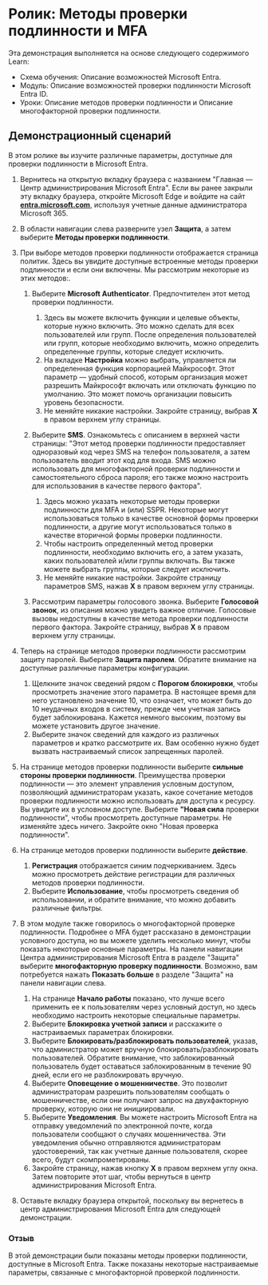 <!---
---
Ролик: Заголовок: "Изучение Параметров пользователей Microsoft Entra ID" Схема обучения/Модуль/Урок: "Схема обучения: Описание возможностей Microsoft Entra; Модуль 2: Описание возможностей проверки подлинности Microsoft Entra ID; Урок 3. Описание методов проверки подлинности и Урок 4: Описание многофакторной проверки подлинности"
---
--->

# Ролик: Методы проверки подлинности и MFA

Эта демонстрация выполняется на основе следующего содержимого Learn:

- Схема обучения: Описание возможностей Microsoft Entra.
- Модуль: Описание возможностей проверки подлинности Microsoft Entra ID.
- Уроки: Описание методов проверки подлинности и Описание многофакторной проверки подлинности.

## Демонстрационный сценарий

В этом ролике вы изучите различные параметры, доступные для проверки подлинности в Microsoft Entra.

1. Вернитесь на открытую вкладку браузера с названием "Главная — Центр администрирования Microsoft Entra".  Если вы ранее закрыли эту вкладку браузера, откройте Microsoft Edge и войдите на сайт  **[entra.microsoft.com](https://entra.microsoft.com)**, используя учетные данные администратора Microsoft 365.

1. В области навигации слева разверните узел **Защита**, а затем выберите **Методы проверки подлинности**.

1. При выборе методов проверки подлинности отображается страница политик.  Здесь вы увидите доступные встроенные методы проверки подлинности и если они включены.  Мы рассмотрим некоторые из этих методов:.  

    1. Выберите **Microsoft Authenticator**.  Предпочтителен этот метод проверки подлинности.  
        1. Здесь вы можете включить функции и целевые объекты, которые нужно включить.  Это можно сделать для всех пользователей или групп. После определения пользователей или групп, которые необходимо включить, можно определить определенные группы, которые следует исключить.  
        1. На вкладке **Настройка** можно выбрать, управляется ли определенная функция корпорацией Майкрософт. Этот параметр — удобный способ, которым организация может разрешить Майкрософт включать или отключать функцию по умолчанию. Это может помочь организации повысить уровень безопасности.
        1. Не меняйте никакие настройки. Закройте страницу, выбрав **X** в правом верхнем углу страницы.

    1. Выберите **SMS**.  Ознакомьтесь с описанием в верхней части страницы: "Этот метод проверки подлинности предоставляет одноразовый код через SMS на телефон пользователя, а затем пользователь вводит этот код для входа. SMS можно использовать для многофакторной проверки подлинности и самостоятельного сброса пароля; его также можно настроить для использования в качестве первого фактора".
        1. Здесь можно указать некоторые методы проверки подлинности для MFA и (или) SSPR.  Некоторые могут использоваться только в качестве основной формы проверки подлинности, а другие могут использоваться только в качестве вторичной формы проверки подлинности.
        1. Чтобы настроить определенный метод проверки подлинности, необходимо включить его, а затем указать, каких пользователей и/или группы включать.  Вы также можете выбрать группы, которые следует исключить.
        1. Не меняйте никакие настройки.  Закройте страницу параметров SMS, нажав **X** в правом верхнем углу страницы.  
    1. Рассмотрим параметры голосового звонка.  Выберите **Голосовой звонок**, из описания можно увидеть важное отличие.  Голосовые вызовы недоступны в качестве метода проверки подлинности первого фактора. Закройте страницу, выбрав **X** в правом верхнем углу страницы.

 
1. Теперь на странице методов проверки подлинности рассмотрим защиту паролей. Выберите **Защита паролем**.  Обратите внимание на доступные различные параметры конфигурации.  
    1. Щелкните значок сведений рядом с **Порогом блокировки**, чтобы просмотреть значение этого параметра.  В настоящее время для него установлено значение 10, что означает, что может быть до 10 неудачных входов в систему, прежде чем учетная запись будет заблокирована.  Кажется немного высоким, поэтому вы можете установить другое значение.
    1. Выберите значок сведений для каждого из различных параметров и кратко рассмотрите их.  Вам особенно нужно будет вызвать настраиваемый список запрещенных паролей.

1. На странице методов проверки подлинности выберите **сильные стороны проверки подлинности**.  Преимущества проверки подлинности — это элемент управления условным доступом, позволяющий администраторам указать, какое сочетание методов проверки подлинности можно использовать для доступа к ресурсу. Вы увидите их в условном доступе.  Выберите **"Новая сила** проверки подлинности", чтобы просмотреть доступные параметры. Не изменяйте здесь ничего.  Закройте окно "Новая проверка подлинности".

1. На странице методов проверки подлинности выберите **действие**.
    1. **Регистрация** отображается синим подчеркиванием.  Здесь  можно просмотреть действие регистрации для различных методов проверки подлинности.
    1. Выберите **Использование**, чтобы просмотреть сведения об использовании, и обратите внимание, что можно добавить различные фильтры.

1. В этом модуле также говорилось о многофакторной проверке подлинности. Подробнее о MFA будет рассказано в демонстрации условного доступа, но вы можете уделить несколько минут, чтобы показать некоторые основные параметры.  На панели навигации Центра администрирования Microsoft Entra в разделе "Защита" выберите **многофакторную проверку подлинности**.  Возможно, вам потребуется нажать **Показать больше** в разделе "Защита" на панели навигации слева.
    1. На странице **Начало работы** показано, что лучше всего применить ее к пользователям через условный доступ, но здесь необходимо настроить некоторые специальные параметры.
    1. Выберите **Блокировка учетной записи** и расскажите о настраиваемых параметрах блокировки.
    1. Выберите **Блокировать/разблокировать пользователей**, указав, что администратор может вручную блокировать/разблокировать пользователей.  Обратите внимание, что заблокированный пользователь будет оставаться заблокированным в течение 90 дней, если его не разблокировать вручную.
    1. Выберите **Оповещение о мошенничестве**.  Это позволит администраторам разрешить пользователям сообщать о мошенничестве, если они получают запрос на двухфакторную проверку, которую они не инициировали.
    1. Выберите **Уведомления**.  Вы можете настроить Microsoft Entra на отправку уведомлений по электронной почте, когда пользователи сообщают о случаях мошенничества. Эти уведомления обычно отправляются администраторам удостоверений, так как учетные данные пользователя, скорее всего, будут скомпрометированы.
    1. Закройте страницу, нажав кнопку **X** в правом верхнем углу окна.  Затем повторите этот шаг, чтобы вернуться в центр администрирования Microsoft Entra.

1. Оставьте вкладку браузера открытой, поскольку вы вернетесь в центр администрирования Microsoft Entra для следующей демонстрации.

### Отзыв

В этой демонстрации были показаны методы проверки подлинности, доступные в Microsoft Entra.  Также показаны некоторые настраиваемые параметры, связанные с многофакторной проверкой подлинности.
